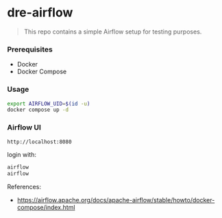 # dre-airflow

> This repo contains a simple Airflow setup for testing purposes.

### Prerequisites

- Docker
- Docker Compose

### Usage

```bash
export AIRFLOW_UID=$(id -u)
docker compose up -d
```

### Airflow UI

```bash
http://localhost:8080
```

login with:

```bash
airflow
airflow
```
 
References:
- https://airflow.apache.org/docs/apache-airflow/stable/howto/docker-compose/index.html

